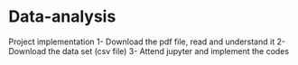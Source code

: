 # Data-analysis
Project implementation 
1- Download the pdf file, read and understand it 
2- Download the data set (csv file)
3- Attend jupyter and implement the codes
